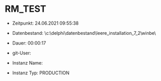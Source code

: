 # RM_TEST

- Zeitpunkt: 24.06.2021 09:55:38

- Datenbestand: \c:\delphi\datenbestand\leere_installation_7_2\winbe\
- Dauer: 00:00:17
- git-User: 
- Instanz Name: 
- Instanz Typ: PRODUCTION

